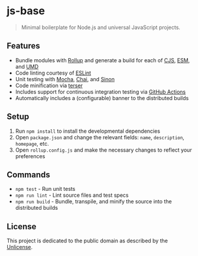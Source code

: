 # js-base

> Minimal boilerplate for Node.js and universal JavaScript projects.

## Features

* Bundle modules with [Rollup](https://rollupjs.org) and generate a build for each of [CJS](http://www.commonjs.org/), [ESM](https://v8.dev/features/modules), and [UMD](https://github.com/umdjs/umd)
* Code linting courtesy of [ESLint](http://eslint.org/)
* Unit testing with [Mocha](http://mochajs.org/), [Chai](http://chaijs.com/), and [Sinon](http://sinonjs.org/)
* Code minification via [terser](https://github.com/terser/terser)
* Includes support for continuous integration testing via [GitHub Actions](https://github.com/features/actions)
* Automatically includes a (configurable) banner to the distributed builds

## Setup

1. Run `npm install` to install the developmental dependencies
2. Open `package.json` and change the relevant fields: `name`, `description`, `homepage`, etc.
3. Open `rollup.config.js` and make the necessary changes to reflect your preferences

## Commands

* `npm test` - Run unit tests
* `npm run lint` - Lint source files and test specs
* `npm run build` - Bundle, transpile, and minify the source into the distributed builds

## License

This project is dedicated to the public domain as described by the [Unlicense](http://unlicense.org/).